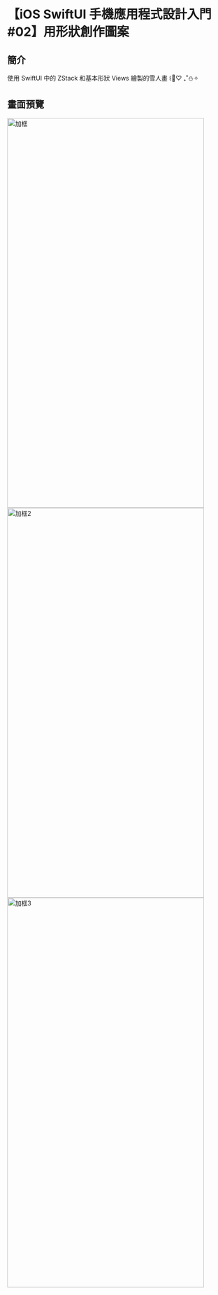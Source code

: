 # 【iOS SwiftUI 手機應用程式設計入門 #02】用形狀創作圖案

## 簡介

使用 SwiftUI 中的 ZStack 和基本形狀 Views 繪製的雪人畫 ꒰🧣♡ ₊˚⛄️✧

## 畫面預覽
<img width="450" height="890" alt="加框" src="https://github.com/user-attachments/assets/6d0e3956-9a29-4fdb-8bf2-bfed032b8a5f" /> <img width="450" height="890" alt="加框2" src="https://github.com/user-attachments/assets/d7c8e2d2-99f3-40fc-ad4c-0bf1f57363f8" /> <img width="450" height="890" alt="加框3" src="https://github.com/user-attachments/assets/f01e5463-48ad-47a0-a03b-148a64eab238" />
